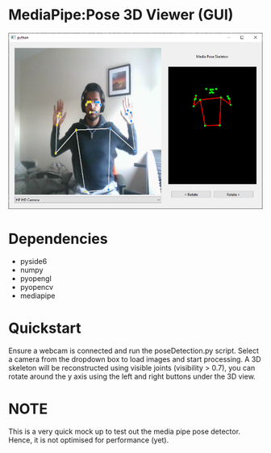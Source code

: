 
# MediaPipe:Pose 3D Viewer (GUI)
![Example](Example.PNG)
# Dependencies
- pyside6
- numpy
- pyopengl
- pyopencv
- mediapipe

# Quickstart
Ensure a webcam is connected and run the poseDetection.py script. Select a camera from the dropdown box to load images and start processing.
A 3D skeleton will be reconstructed using visible joints (visibility > 0.7), you can rotate around the y axis using the left and right buttons under the 3D view.

# NOTE
This  is a very quick mock up to test out the media pipe pose detector. Hence, it is not optimised for performance (yet).